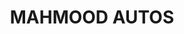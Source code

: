 ---
title: "MAHMOOD AUTOS"
url: /karachi/mahmood-autos-445-shahrah-e-jahangir-federal-b-area-dastagir-block-9-gulberg-town/
shop: car repair
---